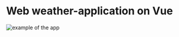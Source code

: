 # Web weather-application on Vue



![example of the app](https://github.com/chackydude/web-weather-app/raw/master/web-weather-app/public/media/themes.gif)
